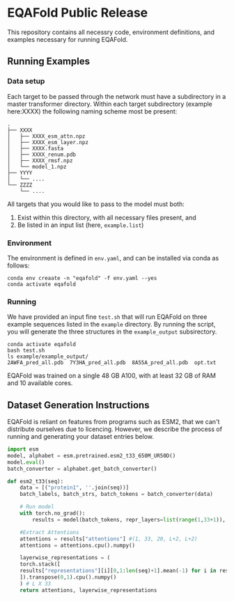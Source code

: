 # EQAFold Public Release

This repository contains all necessry code, environment definitions, and examples necessary for running EQAFold.

## Running Examples

### Data setup
Each target to be passed through the network must have a subdirectory in a master transformer directory. Within each target subdirectory (example here:XXXX) the following naming scheme most be present:
```
.
├── XXXX
│   ├── XXXX_esm_attn.npz
│   ├── XXXX_esm_layer.npz
│   ├── XXXX.fasta
│   ├── XXXX_renum.pdb
│   ├── XXXX_rmsf.npz
│   └── model_1.npz
├── YYYY
│   └── ....
└── ZZZZ
    └── ....
```
All targets that you would like to pass to the model must both:
1) Exist within this directory, with all necessary files present, and
2) Be listed in an input list (here, ```example.list```)

### Environment
The environment is defined in ```env.yaml```, and can be installed via conda as follows:
```
conda env creaate -n "eqafold" -f env.yaml --yes
conda activate eqafold
```
### Running
We have provided an input fine ```test.sh``` that will run EQAFold on three example sequences listed in the ```example``` directory. By running the script, you will generate the three structures in the ```example_output``` subsirectory.


```
conda activate eqafold
bash test.sh
ls example/example_output/
2AWFA_pred_all.pdb  7Y3HA_pred_all.pdb  8A55A_pred_all.pdb  opt.txt
```


EQAFold was trained on a single 48 GB A100, with at least 32 GB of RAM and 10 available cores.




## Dataset Generation Instructions
EQAFold is reliant on features from programs such as ESM2, that we can't distribute ourselves due to licencing. However, we describe the process of running and generating your dataset entries below.


```python
import esm
model, alphabet = esm.pretrained.esm2_t33_650M_UR50D()
model.eval()
batch_converter = alphabet.get_batch_converter()

def esm2_t33(seq):
    data = [("protein1", ''.join(seq))]
    batch_labels, batch_strs, batch_tokens = batch_converter(data)

    # Run model
    with torch.no_grad():
        results = model(batch_tokens, repr_layers=list(range(1,33+1)), return_contacts=True)

    #Extract Attentions
    attentions = results["attentions"] #(1, 33, 20, L+2, L+2)
    attentions = attentions.cpu().numpy()

    layerwise_representations = (
    torch.stack([
    results["representations"][i][0,1:len(seq)+1].mean(-1) for i in results["representations"]
    ]).transpose(0,1).cpu().numpy()
    ) # L X 33
    return attentions, layerwise_representations
```


